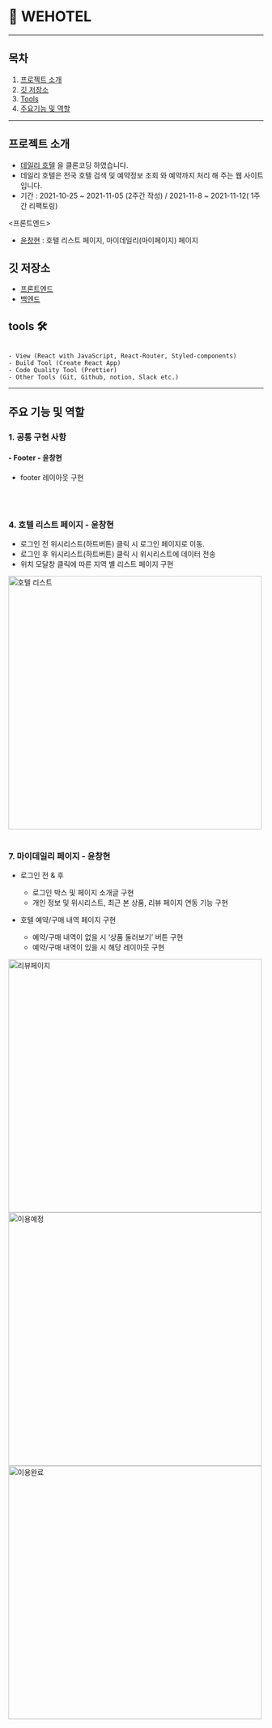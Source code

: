 # 🤹‍ WEHOTEL

---

## 목차

1. [프로젝트 소개](##프로젝트-소개)<br/>
3. [깃 저장소](##-깃-저장소)<br/>
4. [Tools](##-tools-🛠)<br/>
5. [주요기능 및 역할](##-주요-기능-및-역할)<br/>

---

## 프로젝트 소개

- [데일리 호텔](https://www.dailyhotel.com/) 을 클론코딩 하였습니다.
- 데일리 호텔은 전국 호텔 검색 및 예약정보 조회 와 예약까지 처리 해 주는 웹 사이트 입니다.
- 기간 : 2021-10-25 ~ 2021-11-05 (2주간 작성) / 2021-11-8 ~ 2021-11-12( 1주간 리팩토링)


<프론트엔드>

- [윤창현](https://github.com/YOON-CH) : 호텔 리스트 페이지, 마이데일리(마이페이지) 페이지

## 깃 저장소

- [프론트엔드](https://github.com/wecode-bootcamp-korea/fullstack2-2nd-We-Hotel-frontend)
- [백엔드](https://github.com/wecode-bootcamp-korea/fullstack2-2nd-We-Hotel-backend)

## tools 🛠

```

- View (React with JavaScript, React-Router, Styled-components)
- Build Tool (Create React App)
- Code Quality Tool (Prettier)
- Other Tools (Git, Github, notion, Slack etc.)

```

---

## 주요 기능 및 역할

### 1. 공통 구현 사항

#### - Footer - 윤창현
  - footer 레이아웃 구현

<br>
<br>

### 4. 호텔 리스트 페이지 - 윤창현

- 로그인 전 위시리스트(하트버튼) 클릭 시 로그인 페이지로 이동.
- 로그인 후 위시리스트(하트버튼) 클릭 시 위시리스트에 데이터 전송
- 위치 모달창 클릭에 따른 지역 별 리스트 페이지 구현

<img width="500" alt="호텔 리스트" src="https://images.velog.io/images/goplanit/post/9d9e7749-03d8-4bef-bf6b-744198511211/image.png">

<br>
<br>

### 7. 마이데일리 페이지 - 윤창현

- 로그인 전 & 후

  - 로그인 박스 및 페이지 소개글 구현
  - 개인 정보 및 위시리스트, 최근 본 상품, 리뷰 페이지 연동 기능 구현

- 호텔 예약/구매 내역 페이지 구현
  - 예약/구매 내역이 없을 시 ‘상품 둘러보기’ 버튼 구현
  - 예약/구매 내역이 있을 시 해당 레이아웃 구현

<img width="500" alt="리뷰페이지" src="https://images.velog.io/images/goplanit/post/1f2e3367-f05e-449a-983c-88e761602719/image.png">
<img width="500" alt="이용예정" src="https://images.velog.io/images/goplanit/post/869956cb-ba39-49de-aff0-58cb2822471e/image.png">
<img width="500" alt="이용완료" src="https://images.velog.io/images/goplanit/post/0be8564a-e591-41da-8d13-4c6475996975/image.png">
